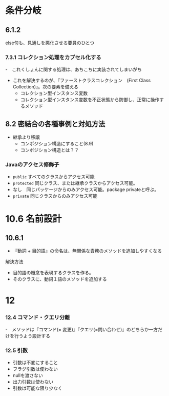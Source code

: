 # 条件分岐

## 6.1.2
else句も、見通しを悪化させる要員のひとつ

### 7.3.1  コレクション処理をカプセル化する
-　これくしょんに関する処理は、あちこちに実装されてしまいがち
- これを解決するのが、『ファーストクラスコレクション　(First Class Collection)』。次の要素を備える
  - コレクション型インスタンス変数
  - コレクション型インスタンス変数を不正状態から防御し、正常に操作するメソッド

## 8.2 密結合の各種事例と対処方法
- 継承より移譲
  - コンポジション構造にすること(8.9)
  - コンポジション構造とは？？

### Javaのアクセス修飾子
- `public` すべてのクラスからアクセス可能
- `protected` 同じクラス、または継承クラスからアクセス可能。
- なし　同じパッケージからのみアクセス可能。package privateと呼ぶ。
- `private` 同じクラスからのみアクセス可能

# 10.6 名前設計
## 10.6.1
- 『動詞 + 目的語』の命名は、無関係な責務のメソッドを追加しやすくなる

解決方法
- 目的語の概念を表現するクラスを作る。
- そのクラスに、動詞１語のメソッドを追加する

# 12
### 12.4 コマンド・クエリ分離
-　メソッドは『コマンド(= 変更)』『クエリ(=問い合わせ)』のどちらか一方だけを行うよう設計する

### 12.5 引数
- 引数は不変にすること
- フラグ引数は使わない
- nullを渡さない
- 出力引数は使わない
- 引数は可能な限り少なく